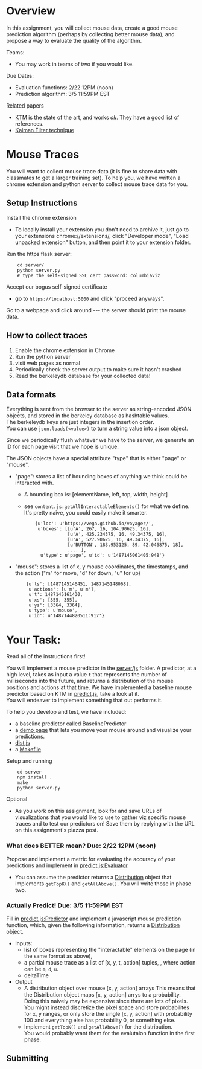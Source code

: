 # Overview

In this assignment, you will collect mouse data, create a good mouse prediction algorithm (perhaps by collecting better mouse data),
and propose a way to evaluate the quality of the algorithm.

Teams:

* You may work in teams of two if you would like.  

Due Dates: 

* Evaluation functions: 2/22 12PM (noon)
* Prediction algorithm: 3/5 11:59PM EST 

Related papers

* [KTM](http://depts.washington.edu/madlab/proj/ktm/) is the state of the art, and works _ok_.  They have a good list of references.
* [Kalman Filter technique](https://scholar.google.com/scholar?hl=en&q=User+target+intention+recognition+from+cursor+position+using+Kalman+filter&btnG=&as_sdt=1%2C33&as_sdtp=)


# Mouse Traces

You will want to collect mouse trace data (it is fine to share data with classmates to get a larger training set).
To help you, we have written a chrome extension and python server to collect mouse trace data for you.

## Setup Instructions

Install the chrome extension

* To locally install your extension you don't need to archive it, 
  just go to your extensions chrome://extensions/, click "Developer mode", 
  "Load unpacked extension" button, and then point it to your extension folder.

Run the https flask server:

        cd server/
        python server.py
        # type the self-signed SSL cert password: columbiaviz
        
Accept our bogus self-signed certificate

* go to `https://localhost:5000` and click "proceed anyways". 

Go to a webpage and click around --- the server should print the mouse data.


## How to collect traces

1. Enable the chrome extension in Chrome
2. Run the python server
3. visit web pages as normal
4. Periodically check the server output to make sure it hasn't crashed
5. Read the berkeleydb database for your collected data!


## Data formats

Everything is sent from the browser to the server as string-encoded JSON objects, and stored in the berkeley database as hashtable values.  
The berkeleydb keys are just integers in the insertion order.  
You can use `json.loads(<value>)` to turn a string value into a json object.

Since we periodically flush whatever we have to the server, we generate an ID for each page visit that we hope is unique.

The JSON objects have a special attribute "type" that is either "page" or "mouse".

* "page": stores a list of bounding boxes of anything we think could be interacted with.  
  * A bounding box is: [elementName, left, top, width, height] 
  * see `content.js:getAllInteractableElements()` for what we define.  It's pretty naive, you could easily make it smarter.

            {u'loc': u'https://vega.github.io/voyager/', 
             u'boxes': [[u'A', 267, 16, 104.90625, 16], 
                        [u'A', 425.234375, 16, 49.34375, 16], 
                        [u'A', 527.90625, 16, 49.34375, 16], 
                        [u'BUTTON', 183.953125, 89, 42.046875, 18], 
                        .... ], 
              u'type': u'page', u'id': u'1487145061405:948'}

* "mouse": stores a list of x, y mouse coordinates, the timestamps, and the action ("m" for move, "d" for down, "u" for up)


          {u'ts': [1487145146451, 1487145148068], 
           u'actions': [u'm', u'm'], 
           u't': 1487145161430, 
           u'xs': [355, 355], 
           u'ys': [3364, 3364], 
           u'type': u'mouse', 
           u'id': u'1487144820511:917'}



# Your Task:

Read all of the instructions first!  

You will implement a mouse predictor in the [server/js](./server/js) folder.
A predictor, at a high level, takes as input a value `t` that represents the number of milliseconds into the future, and
returns a distribution of the mouse positions and actions at that time.
We have implemented a baseline mouse predictor based on KTM in [predict.js](./server/js/predict.js), take a look at it.  
You will endeaver to implement something that out performs it.  

To help you develop and test, we have included:

* a baseline predictor called BaselinePredictor
* a [demo page](./server/templates/index.html) that lets you move your mouse around and visualize your predictions.
* [dist.js](./server/js/dist.js) 
* a [Makefile](./server/Makefile)

Setup and running

        cd server
        npm install .
        make
        python server.py

Optional

* As you work on this assignment, look for and save URLs of visualizations that you would like to use to gather viz specific mouse traces and to test our predictors on!
  Save them by replying with the URL on this assignment's piazza post.


### What does BETTER mean? Due: 2/22 12PM (noon)

Propose and implement a metric for evaluating the accuracy of your predictions and implement in [predict.js:Evaluator](./server/js/predict.js).

* You can assume the predictor returns a [Distribution](./server/js/dist.js) object that implements `getTopK()` and `getAllAbove()`.
  You will write those in phase two.

### Actually Predict!   Due: 3/5 11:59PM EST 

Fill in [predict.js:Predictor](./server/js/predict.js) and implement a javascript mouse prediction function, which, 
given the following information, returns a [Distribution](./server/js/dist.js) object.  

* Inputs:
  * list of boxes representing the "interactable" elements on the page (in the same format as above), 
  * a partial mouse trace as a list of [x, y, t, action] tuples, , where action can be `m`, `d`, `u`. 
  * deltaTime
* Output
  * A distribution object over mouse [x, y, action] arrays
    This means that the Distribution object maps [x, y, action] arrys to a probability.  
    Doing this naively may be expensive since there are lots of pixels.
    You might instead discretize the pixel space and store probabilites for x, y ranges,
    or only store the single [x, y, action] with probability 100 and everything else has probability 0,
    or something else.  
  * Implement `getTopK()` and `getAllAbove()`  for the distribution.  
    You would probably want them for the evalutaion function in the first phase.


## Submitting







